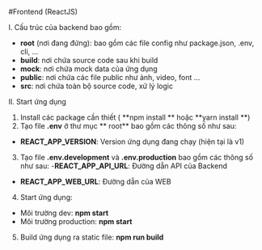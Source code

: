 #Frontend (ReactJS)

I. Cấu trúc của backend bao gồm:

-   **root** (nơi đang đứng): bao gồm các file config như package.json, .env, cli, ...
-   **build**: nơi chứa source code sau khi build
-   **mock**: nơi chứa mock data của ứng dụng
-   **public**: nơi chứa các file public như ảnh, video, font ...
-   **src**: nơi chứa toàn bộ source code, xử lý logic

II. Start ứng dụng

1. Install các package cần thiết ( **npm install ** hoặc **yarn install **)
2. Tạo file **.env** ở thư mục ** root** bao gồm các thông số như sau:

-   **REACT_APP_VERSION**: Version ứng dụng đang chạy (hiện tại là v1)

3. Tạo file **.env.development** và **.env.production** bao gồm các thông số như sau: -**REACT_APP_API_URL**: Đường dẫn API của Backend

-   **REACT_APP_WEB_URL**: Đường dẫn của WEB

4. Start ứng dụng:

-   Môi trường dev: **npm start**
-   Môi trường production: **npm start**

5. Build ứng dụng ra static file: **npm run build**
